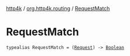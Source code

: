 [http4k](../index.md) / [org.http4k.routing](index.md) / [RequestMatch](./-request-match.md)

# RequestMatch

`typealias RequestMatch = (`[`Request`](../org.http4k.core/-request/index.md)`) -> `[`Boolean`](https://kotlinlang.org/api/latest/jvm/stdlib/kotlin/-boolean/index.html)